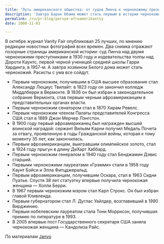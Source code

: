 ```yaml
---
title: 'Путь американского общества: от судов Линча к чернокожему президенту'
description: 'Завтра Барак Обама может стать первым в истории чернокожим президентом США.'
permalink: /ru/pr-blog/pervye-afroamerikantsy
date: 2008-11-03

---
```


В октябре журнал Vanity Fair опубликовал 25 лучших, по мнению редакции новостных фотографий всех времен. Два снимка отражают позорные страницы американской истории: суд Линча над двумя чернокожими преступниками в 1930 году и издевательства толпы над Дороти Каунтс, первой черной ученицей средней школы Гарри Хардинга, в 1957-м. А завтра хозяином Белого дома может стать чернокожий. Расисты с ума все сойдут.

</div>

<ul>
<li>Первым чернокожим, получившим в США высшее образование стал Александр Люциус Твилайт: в 1823 году он закончил колледж Миддлберри в Вермонте. В 1836 он был избран в законодательное собрание Вермонта, став первым черным афроамериканцем в представительных органах власти.</li>
<li>Первым чернокожим сенатором стал в 1870 Хирам Ревелс.</li>
<li>Первым чернокожим членом Палаты представителей Конгресса США стал в 1889 Джон Мерчер Лэнгстон.</li>
<li>В 1900 году первый афроамериканец был награжден высшей воинской наградой: сержант Вильям Карни получил Медаль Почета за отвагу, проявленную в годы Гражданской войны, которая к тому моменту 35 лет, как закончилась.</li>
<li>Первым афроамериканцем, выигравшим олимпийское золото, стал в 1924 году прыгун в длину ДеХарт Хаббард.</li>
<li>Первым чернокожим генералом в 1940 году стал Бенджамин Дэвис старший.</li>
<li>Первыми чернокожими лауреатами «Грэмми» стали в 1958 году Каунт Бэйси и Элла Фитцджеральд.</li>
<li>Первым афроамериканцем, получившим Оскара, стал в 1963 Сидни Пуатье. Спустя 38 лет статуэтку впервые получила чернокожая женщина — Холли Берри.</li>
<li>В 1967 первым чернокожим мэром стал Карл Строкс. Он был избран главой Кливленда.</li>
<li>Первым губернатором стал Л. Дуглас Уайлдер, возглавивший в 1990 Вирджинию.</li>
<li>Первым нобелевским лауреатом стала Тони Моррисон, получившая премию по литературе в 1993.</li>
<li>В 2005 впервые пост Государственного секретаря США заняла чернокожая женщина — Кандолиза Райс.</li>
</ul>
<p>По материалам <a href="http://www.javno.com/en/world/clanak.php?id=153544" target="_blank" rel="noopener noreferrer">Janvo</a></p>

